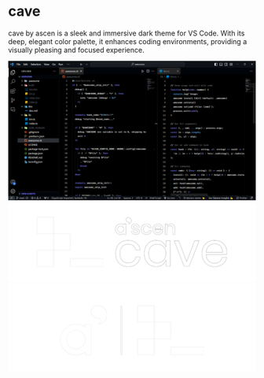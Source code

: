 # cave

cave by ascen is a sleek and immersive dark theme for VS Code. With its deep, elegant color palette, it enhances coding environments, providing a visually pleasing and focused experience.

![cave - ascen](./images/sscave.png)
![cave - ascen](./images/cavenamedlogo.png)
![cave - ascen](./images/cavebyascen.png)